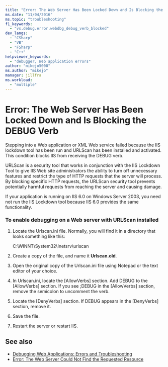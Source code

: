 ```yaml
---
title: "Error: The Web Server Has Been Locked Down and Is Blocking the DEBUG Verb | Microsoft Docs"
ms.date: "11/04/2016"
ms.topic: "troubleshooting"
f1_keywords:
  - "vs.debug.error.webdbg_debug_verb_blocked"
dev_langs:
  - "CSharp"
  - "VB"
  - "FSharp"
  - "C++"
helpviewer_keywords:
  - "debugger, Web application errors"
author: "mikejo5000"
ms.author: "mikejo"
manager: jillfra
ms.workload:
  - "multiple"
---
```

# Error: The Web Server Has Been Locked Down and Is Blocking the DEBUG Verb
Stepping into a Web application or XML Web service failed because the IIS lockdown tool has been run and URLScan has been installed and activated. This condition blocks IIS from receiving the DEBUG verb.

 URLScan is a security tool that works in conjunction with the IIS Lockdown Tool to give IIS Web site administrators the ability to turn off unnecessary features and restrict the type of HTTP requests that the server will process. By blocking specific HTTP requests, the URLScan security tool prevents potentially harmful requests from reaching the server and causing damage.

 If your application is running on IIS 6.0 on Windows Server 2003, you need not run the IIS Lockdown tool because IIS 6.0 provides the same functionality.

### To enable debugging on a Web server with URLScan installed

1. Locate the Urlscan.ini file. Normally, you will find it in a directory that looks something like this:

     C:\WINNT\System32\Inetsrv\urlscan

2. Create a copy of the file, and name it **Urlscan.old**.

3. Open the original copy of the Urlscan.ini file using Notepad or the text editor of your choice.

4. In Urlscan.ini, locate the [AllowVerbs] section. Add DEBUG to the [AllowVerbs] section. If you see ;DEBUG in the [AllowVerbs] section, remove the semicolon to uncomment the verb.

5. Locate the [DenyVerbs] section. If DEBUG appears in the [DenyVerbs] section, remove it.

6. Save the file.

7. Restart the server or restart IIS.

## See also
- [Debugging Web Applications: Errors and Troubleshooting](../debugger/debugging-web-applications-errors-and-troubleshooting.md)
- [Error: The Web Server Could Not Find the Requested Resource](../debugger/error-the-web-server-could-not-find-the-requested-resource.md)